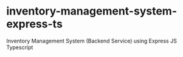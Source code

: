 # inventory-management-system-express-ts
Inventory Management System (Backend Service) using Express JS Typescript

